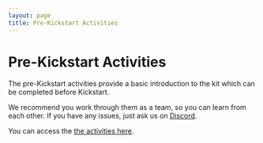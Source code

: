 ```yaml
---
layout: page
title: Pre-Kickstart Activities
---
```


# Pre-Kickstart Activities

The pre-Kickstart activities provide a basic introduction to the kit which can be completed before Kickstart.

We recommend you work through them as a team, so you can learn from each other.
If you have any issues, just ask us on [Discord](/docs/tutorials/discord).

You can access the [the activities here](https://docs.google.com/document/d/18Kt72gt__4len23zyeAXD-qkSsHw72Il7PjfBgGqwnU/preview).
